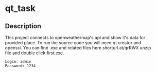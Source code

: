 # qt_task
## Description 
This project connects to openweathermap's api and show it's data for provided place.
To run the source code you will need qt creator and openssl.
You can find .exe and related files here shorturl.at/qrRWX unzip file and double click first.exe.
```
Login: admin
Password: 1234
```
